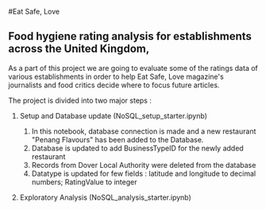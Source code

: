 #Eat Safe, Love 
## Food hygiene rating analysis for establishments across the United Kingdom,
 
As a part of this project we are going to evaluate some of the ratings data of various establishments in order to help Eat Safe, Love magazine's journalists and food critics decide where to focus future articles.

The project is divided into two major steps :
1. Setup and Database update (NoSQL_setup_starter.ipynb)
      1. In this notebook, database connection is made and a new restaurant "Penang Flavours" has been added to the Database.
      2. Database is updated to add BusinessTypeID for the newly added restaurant
      3. Records from Dover Local Authority were deleted from the database
      4. Datatype is updated for few fields : latitude and longitude to decimal numbers; RatingValue to integer
        
2. Exploratory Analysis (NoSQL_analysis_starter.ipynb)
